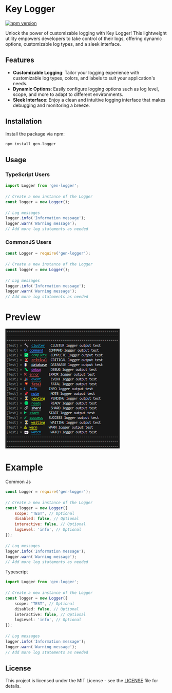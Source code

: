 # Key Logger

[![npm version](https://badge.fury.io/js/gen-logger.svg)](https://badge.fury.io/js/gen-logger)

Unlock the power of customizable logging with Key Logger! This lightweight utility empowers developers to take control of their logs, offering dynamic options, customizable log types, and a sleek interface.

## Features

- **Customizable Logging**: Tailor your logging experience with customizable log types, colors, and labels to suit your application's needs.
- **Dynamic Options**: Easily configure logging options such as log level, scope, and more to adapt to different environments.
- **Sleek Interface**: Enjoy a clean and intuitive logging interface that makes debugging and monitoring a breeze.

## Installation

Install the package via npm:

```bash
npm install gen-logger
```

## Usage

### TypeScript Users

```typescript
import Logger from 'gen-logger';

// Create a new instance of the Logger
const logger = new Logger();

// Log messages
logger.info('Information message');
logger.warn('Warning message');
// Add more log statements as needed
```

### CommonJS Users

```javascript
const Logger = require('gen-logger');

// Create a new instance of the Logger
const logger = new Logger();

// Log messages
logger.info('Information message');
logger.warn('Warning message');
// Add more log statements as needed
```


# Preview
<img src="./media/gen-logger.png" alt="gen-logger-Ecample">


# Example

Common Js

```javascript
const Logger = require('gen-logger');

// Create a new instance of the Logger
const logger = new Logger({ 
    scope: "TEST", // Optional
    disabled: false, // Optional
    interactive: false, // Optional
    logLevel: 'info', // Optional
});

// Log messages
logger.info('Information message');
logger.warn('Warning message');
// Add more log statements as needed
```

Typescript
```typescript
import Logger from 'gen-logger';

// Create a new instance of the Logger
const logger = new Logger({ 
    scope: "TEST", // Optional
    disabled: false, // Optional
    interactive: false, // Optional
    logLevel: 'info', // Optional
});

// Log messages
logger.info('Information message');
logger.warn('Warning message');
// Add more log statements as needed
```

## License

This project is licensed under the MIT License - see the [LICENSE](LICENSE) file for details.
